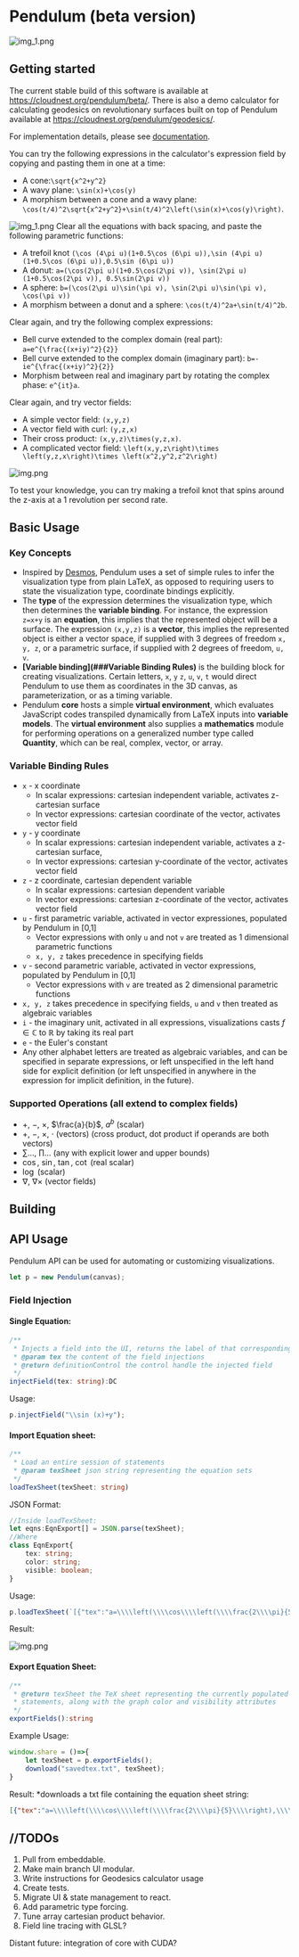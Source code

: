 # Pendulum (beta version)
![img_1.png](images/2023-09-01.png)
## Getting started
The current stable build of this software is available at https://cloudnest.org/pendulum/beta/. There is also a demo calculator
for calculating geodesics on revolutionary surfaces built on top of Pendulum available at https://cloudnest.org/pendulum/geodesics/.

For implementation details, please see [documentation](https://github.com/YuelongLi/Pendulum-beta/blob/main/doc/DOCUMENTATION.md).

You can try the following expressions in the calculator's expression field by copying and pasting them in one at a time:
* A cone:`\sqrt{x^2+y^2}`
* A wavy plane: `\sin(x)+\cos(y)`
* A morphism between a cone and a wavy plane: `\cos(t/4)^2\sqrt{x^2+y^2}+\sin(t/4)^2\left(\sin(x)+\cos(y)\right)`.
  
![img_1.png](images/2023-09-01-2.png)
Clear all the equations with back spacing, and paste the following parametric functions:
* A trefoil knot `(\cos (4\pi u)(1+0.5\cos (6\pi u)),\sin (4\pi u)(1+0.5\cos (6\pi u)),0.5\sin (6\pi u))`
* A donut: `a=(\cos(2\pi u)(1+0.5\cos(2\pi v)), \sin(2\pi u)(1+0.5\cos(2\pi v)), 0.5\sin(2\pi v))`
* A sphere: `b=(\cos(2\pi u)\sin(\pi v), \sin(2\pi u)\sin(\pi v), \cos(\pi v))`
* A morphism between a donut and a sphere: `\cos(t/4)^2a+\sin(t/4)^2b`.

Clear again, and try the following complex expressions:
* Bell curve extended to the complex domain (real part): `a=e^{\frac{(x+iy)^2}{2}}`
* Bell curve extended to the complex domain (imaginary part): `b=-ie^{\frac{(x+iy)^2}{2}}`
* Morphism between real and imaginary part by rotating the complex phase: `e^{it}a`.

Clear again, and try vector fields:
* A simple vector field: `(x,y,z)`
* A vector field with curl: `(y,z,x)`
* Their cross product: `(x,y,z)\times(y,z,x)`.
* A complicated vector field: `\left(x,y,z\right)\times \left(y,z,x\right)\times \left(x^2,y^2,z^2\right)`

![img.png](./doc/img_41.png)

To test your knowledge, you can try making a trefoil knot that spins around the z-axis at a 1 revolution per
second rate.

## Basic Usage
### Key Concepts
* Inspired by [Desmos](https://desmos.com/), Pendulum uses a set of simple rules to infer the
  visualization type from plain LaTeX, as opposed to requiring users to state the visualization type,
  coordinate bindings explicitly.
* The **type** of the expression determines the visualization type, which
  then determines the **variable binding**. For instance, the expression `z=x+y` is an **equation**, this implies
  that the represented object will be a surface. The expression `(x,y,z)` is a **vector**, this implies the
  represented object is either a vector space, if supplied with 3 degrees of freedom `x, y, z`, or a parametric
  surface, if supplied with 2 degrees of freedom, `u, v`.
* **[Variable binding](###Variable Binding Rules)** is the building block for creating visualizations. Certain letters, `x`, `y`
  `z`, `u`, `v`, `t` would direct Pendulum to use them as coordinates in the 3D canvas, as parameterization,
  or as a timing variable.
* Pendulum **core** hosts a simple **virtual environment**, which evaluates JavaScript codes transpiled dynamically from
  LaTeX inputs into **variable models**. The **virtual environment** also supplies a **mathematics**
  module for performing operations on a generalized number type called **Quantity**, which can be real, complex,
  vector, or array.

### Variable Binding Rules
* `x` - x coordinate
    * In scalar expressions: cartesian independent variable, activates z-cartesian surface
    * In vector expressions: cartesian coordinate of the vector, activates vector field
* `y` - y coordinate
    * In scalar expressions: cartesian independent variable, activates a z-cartesian surface,
    * In vector expressions: cartesian y-coordinate of the vector, activates vector field
* `z` - z coordinate, cartesian dependent variable
    * In scalar expressions: cartesian dependent variable
    * In vector expressions: cartesian z-coordinate of the vector, activates vector field
* `u` - first parametric variable, activated in vector expressiones, populated by Pendulum in [0,1]
    * Vector expressions with only `u` and not `v` are treated as 1 dimensional parametric functions
    * `x, y, z` takes precedence in specifying fields
* `v` - second parametric variable, activated in vector expressions, populated by Pendulum in [0,1]
  * Vector expressions with `v` are treated as 2 dimensional parametric functions
* `x, y, z` takes precedence in specifying fields, `u` and `v` then treated as algebraic variables
* `i` - the imaginary unit, activated in all expressions, visualizations casts $f\in\mathbb{C}$ to $\mathbb{R}$ by taking its real part
* `e` - the Euler's constant
* Any other alphabet letters are treated as algebraic variables, and can be specified in separate expressions, or left unspecified in the left hand side for explicit definition (or left unspecified in anywhere in the expression for implicit definition, in the future).

### Supported Operations (all extend to complex fields)
* $+$, $-$, $\times$, $\frac{a}{b}$, $a^b$ (scalar)
* $+$, $-$, $\times$, $\cdot$ (vectors) (cross product, dot product if operands are both vectors)
* $\sum...$, $\prod ...$ (any with explicit lower and upper bounds)
* $\cos$, $\sin$, $\tan$, $\cot$ (real scalar)
* $\log$ (scalar)
* $\nabla$, $\nabla \times$ (vector fields)
## Building
## API Usage
Pendulum API can be used for automating or customizing visualizations.
```typescript
let p = new Pendulum(canvas);
```
### Field Injection
#### Single Equation:
```typescript
/**
 * Injects a field into the UI, returns the label of that corresponding field
 * @param tex the content of the field injections
 * @return definitionControl the control handle the injected field
 */
injectField(tex: string):DC
```
Usage:
```typescript
p.injectField("\\sin (x)+y");
```

#### Import Equation sheet:
```typescript
/**
 * Load an entire session of statements
 * @param texSheet json string representing the equation sets
 */
loadTexSheet(texSheet: string)
```
JSON Format:
```typescript
//Inside loadTexSheet:
let eqns:EqnExport[] = JSON.parse(texSheet);
//Where
class EqnExport{
    tex: string;
    color: string;
    visible: boolean;
}
```
Usage:
```typescript
p.loadTexSheet(`[{"tex":"a=\\\\left(\\\\cos\\\\left(\\\\frac{2\\\\pi}{5}\\\\right),\\\\sin\\\\left(\\\\frac{2\\\\pi}{5}\\\\right),1\\\\right)","color":"blue","visible":false},{"tex":"b=\\\\left(\\\\cos\\\\left(\\\\frac{4\\\\pi}{5}\\\\right),\\\\sin\\\\left(\\\\frac{4\\\\pi}{5}\\\\right),1\\\\right)","color":"blue","visible":false},{"tex":"c=\\\\left(\\\\cos\\\\left(\\\\frac{6\\\\pi}{5}\\\\right),\\\\sin\\\\left(\\\\frac{6\\\\pi}{5}\\\\right),1\\\\right)","color":"blue","visible":false},{"tex":"d=\\\\left(\\\\cos\\\\left(\\\\frac{8\\\\pi}{5}\\\\right),\\\\sin\\\\left(\\\\frac{8\\\\pi}{5}\\\\right),1\\\\right)","color":"blue","visible":false},{"tex":"f=\\\\left(\\\\cos\\\\left(\\\\frac{10\\\\pi}{5}\\\\right),\\\\sin\\\\left(\\\\frac{10\\\\pi}{5}\\\\right),1\\\\right)","color":"blue","visible":false},{"tex":"a+\\\\left(b-a\\\\right)u","color":"blue","visible":true},{"tex":"b+\\\\left(c-b\\\\right)u","color":"blue","visible":true},{"tex":"c+\\\\left(d-c\\\\right)u","color":"blue","visible":true},{"tex":"d+\\\\left(f-d\\\\right)u","color":"blue","visible":true},{"tex":"f+\\\\left(a-f\\\\right)u","color":"blue","visible":true},{"tex":"\\\\left(a+\\\\left(b-a\\\\right)u\\\\right)v","color":"purple","visible":true},{"tex":"\\\\left(b+\\\\left(c-b\\\\right)u\\\\right)v","color":"orange","visible":true},{"tex":"\\\\left(c+\\\\left(d-c\\\\right)u\\\\right)v","color":"green","visible":true},{"tex":"\\\\left(d+\\\\left(f-d\\\\right)u\\\\right)v","color":"red","visible":true},{"tex":"\\\\left(f+\\\\left(a-f\\\\right)u\\\\right)v","color":"blue","visible":true}]`);
```
Result:

![img.png](./doc/img_39.png)

#### Export Equation Sheet:
```typescript
/**
 * @return texSheet the TeX sheet representing the currently populated 
 * statements, along with the graph color and visibility attributes
 */
exportFields():string
```
Example Usage:
```typescript
window.share = ()=>{
    let texSheet = p.exportFields();
    download("savedtex.txt", texSheet);
}
```
Result: *downloads a txt file containing the equation sheet string:
```json
[{"tex":"a=\\\\left(\\\\cos\\\\left(\\\\frac{2\\\\pi}{5}\\\\right),\\\\sin\\\\left(\\\\frac{2\\\\pi}{5}\\\\right),1\\\\right)","color":"blue","visible":false},{"tex":"b=\\\\left(\\\\cos\\\\left(\\\\frac{4\\\\pi}{5}\\\\right),\\\\sin\\\\left(\\\\frac{4\\\\pi}{5}\\\\right),1\\\\right)","color":"blue","visible":false},{"tex":"c=\\\\left(\\\\cos\\\\left(\\\\frac{6\\\\pi}{5}\\\\right),\\\\sin\\\\left(\\\\frac{6\\\\pi}{5}\\\\right),1\\\\right)","color":"blue","visible":false},{"tex":"d=\\\\left(\\\\cos\\\\left(\\\\frac{8\\\\pi}{5}\\\\right),\\\\sin\\\\left(\\\\frac{8\\\\pi}{5}\\\\right),1\\\\right)","color":"blue","visible":false},{"tex":"f=\\\\left(\\\\cos\\\\left(\\\\frac{10\\\\pi}{5}\\\\right),\\\\sin\\\\left(\\\\frac{10\\\\pi}{5}\\\\right),1\\\\right)","color":"blue","visible":false},{"tex":"a+\\\\left(b-a\\\\right)u","color":"blue","visible":true},{"tex":"b+\\\\left(c-b\\\\right)u","color":"blue","visible":true},{"tex":"c+\\\\left(d-c\\\\right)u","color":"blue","visible":true},{"tex":"d+\\\\left(f-d\\\\right)u","color":"blue","visible":true},{"tex":"f+\\\\left(a-f\\\\right)u","color":"blue","visible":true},{"tex":"\\\\left(a+\\\\left(b-a\\\\right)u\\\\right)v","color":"purple","visible":true},{"tex":"\\\\left(b+\\\\left(c-b\\\\right)u\\\\right)v","color":"orange","visible":true},{"tex":"\\\\left(c+\\\\left(d-c\\\\right)u\\\\right)v","color":"green","visible":true},{"tex":"\\\\left(d+\\\\left(f-d\\\\right)u\\\\right)v","color":"red","visible":true},{"tex":"\\\\left(f+\\\\left(a-f\\\\right)u\\\\right)v","color":"blue","visible":true}]
```

## //TODOs

1. Pull from embeddable.
2. Make main branch UI modular.
3. Write instructions for Geodesics calculator usage
4. Create tests.
5. Migrate UI & state management to react.
6. Add parametric type forcing.
7. Tune array cartesian product behavior.
8. Field line tracing with GLSL?

Distant future: integration of core with CUDA?
